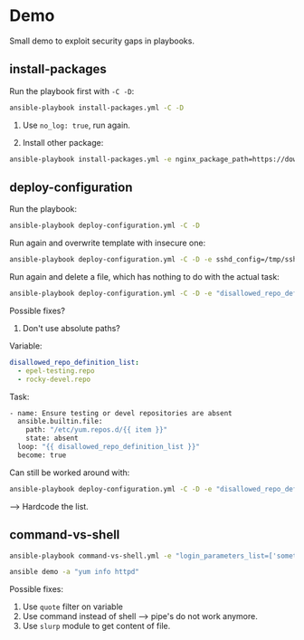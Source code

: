 # Demo

Small demo to exploit security gaps in playbooks.

## install-packages

Run the playbook first with `-C -D`:

```bash
ansible-playbook install-packages.yml -C -D
```

1. Use `no_log: true`, run again.

2. Install other package:

```bash
ansible-playbook install-packages.yml -e nginx_package_path=https://download.rockylinux.org/pub/rocky/9.2/devel/x86_64/os/Packages/v/vsftpd-3.0.5-4.el9.x86_64.rpm
```

## deploy-configuration

Run the playbook:

```bash
ansible-playbook deploy-configuration.yml -C -D
```

Run again and overwrite template with insecure one:

```bash
ansible-playbook deploy-configuration.yml -C -D -e sshd_config=/tmp/sshd-config-insecure
```

Run again and delete a file, which has nothing to do with the actual task:

```bash
ansible-playbook deploy-configuration.yml -C -D -e "disallowed_repo_definition_list=['/etc/ssh/sshd_config']"
```

Possible fixes?

1. Don't use absolute paths?

Variable:

```yaml
disallowed_repo_definition_list:
  - epel-testing.repo
  - rocky-devel.repo
```

Task:

```bash
- name: Ensure testing or devel repositories are absent
  ansible.builtin.file:
    path: "/etc/yum.repos.d/{{ item }}"
    state: absent
  loop: "{{ disallowed_repo_definition_list }}"
  become: true
```

Can still be worked around with:

```bash
ansible-playbook deploy-configuration.yml -C -D -e "disallowed_repo_definition_list=['../../etc/ssh/sshd_config']"
```

--> Hardcode the list.

## command-vs-shell

```bash
ansible-playbook command-vs-shell.yml -e "login_parameters_list=['something & yum -y install httpd']"
```

```bash
ansible demo -a "yum info httpd"
```

Possible fixes:

1. Use `quote` filter on variable
2. Use command instead of shell --> pipe's do not work anymore.
3. Use `slurp` module to get content of file.
